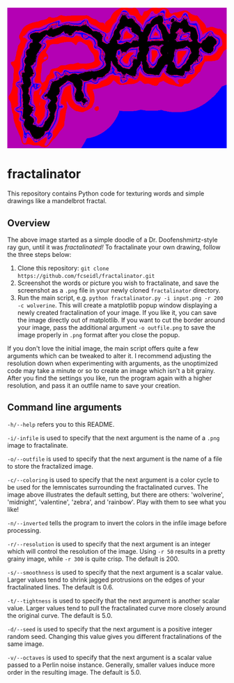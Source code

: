 ![fractalinator](logo.png)

# fractalinator

This repository contains Python code for texturing words and simple drawings like a mandelbrot fractal. 

## Overview

The above image started as a simple doodle of a Dr. Doofenshmirtz-style ray gun, until it was *fractalinated!* To fractalinate your own drawing, follow the three steps below:
1. Clone this repository: ```git clone https://github.com/fcseidl/fractalinator.git```
2. Screenshot the words or picture you wish to fractalinate, and save the screenshot as a ```.png``` file in your newly cloned ```fractalinator``` directory.
3. Run the main script, e.g. ```python fractalinator.py -i input.png -r 200 -c wolverine```. This will create a matplotlib popup window displaying a newly created fractalination of your image. If you like it, you can save the image directly out of matplotlib. If you want to cut the border around your image, pass the additional argument ```-o outfile.png``` to save the image properly in ```.png``` format after you close the popup.

If you don't love the initial image, the main script offers quite a few arguments which can be tweaked to alter it. I recommend adjusting the resolution down when experimenting with arguments, as the unoptimized code may take a minute or so to create an image which isn't a bit grainy. After you find the settings you like, run the program again with a higher resolution, and pass it an outfile name to save your creation.

## Command line arguments

```-h/--help``` refers you to this README.

```-i/-infile``` is used to specify that the next argument is the name of a ```.png``` image to fractalinate.

```-o/--outfile``` is used to specify that the next argument is the name of a file to store the fractalized image.

```-c/--coloring``` is used to specify that the next argument is a color cycle to be used for the lemniscates surrounding the fractalinated curves. The image above illustrates the default setting, but there are others: 'wolverine', 'midnight', 'valentine', 'zebra', and 'rainbow'. Play with them to see what you like!

```-n/--inverted``` tells the program to invert the colors in the infile image before processing.

```-r/--resolution``` is used to specify that the next argument is an integer which will control the resolution of the image. Using ```-r 50``` results in a pretty grainy image, while ```-r 300``` is quite crisp. The default is 200.

```-s/--smoothness``` is used to specify that the next argument is a scalar value. Larger values tend to shrink jagged protrusions on the edges of your fractalinated lines. The default is 0.6.

```-t/--tightness``` is used to specify that the next argument is another scalar value. Larger values tend to pull the fractalinated curve more closely around the original curve. The default is 5.0.

```-d/--seed``` is used to specify that the next argument is a positive integer random seed. Changing this value gives you different fractalinations of the same image.

```-v/--octaves``` is used to specify that the next argument is a scalar value passed to a Perlin noise instance. Generally, smaller values induce more order in the resulting image. The default is 5.0.
